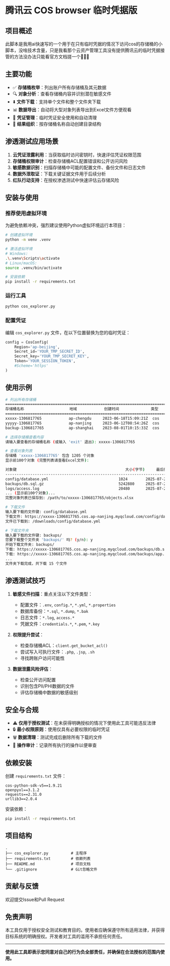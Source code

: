 # 腾讯云 COS browser 临时凭据版

## 项目概述

此脚本是我用ai快速写的一个用于在只有临时凭据的情况下访问cos的存储桶的小脚本，没啥技术含量，只是我看那个云资产管理工具没有提供腾讯云的临时凭据接管的方法没办法只能看官方文档搓一个🤡🤡🤡

## 主要功能

- ✅ **存储桶枚举**：列出账户所有存储桶及其元数据
- 🔍 **对象分析**：查看存储桶内容并识别潜在敏感文件
- ⬇️ **文件下载**：支持单个文件和整个文件夹下载
- 📊 **数据导出**：自动将大型对象列表导出到Excel文件方便观看
- 🔐 **凭证管理**：临时凭证安全使用和自动清理
- 📁 **结果组织**：按存储桶名称自动创建目录结构

## 渗透测试应用场景

1. **云凭证泄露利用**：当获取临时访问密钥时，快速评估凭证权限范围
2. **存储桶权限审计**：检查存储桶ACL配置错误和公开访问风险
3. **敏感数据识别**：扫描存储桶中可能的配置文件、备份文件和日志文件
4. **数据外泄取证**：下载关键证据文件用于后续分析
5. **红队行动支持**：在授权渗透测试中快速评估云存储风险

## 安装与使用

### 推荐使用虚拟环境

为避免依赖冲突，强烈建议使用Python虚拟环境运行本项目：

```bash
# 创建虚拟环境
python -m venv .venv

# 激活虚拟环境
# Windows:
.\.venv\Scripts\activate
# Linux/macOS:
source .venv/bin/activate

# 安装依赖
pip install -r requirements.txt
```

### 运行工具

```bash
python cos_explorer.py
```

### 配置凭证

编辑 `cos_explorer.py` 文件，在以下位置替换为您的临时凭证：

```python
config = CosConfig(
    Region='ap-beijing',
    Secret_id='YOUR_TMP_SECRET_ID',
    Secret_key='YOUR_TMP_SECRET_KEY',
    Token='YOUR_SESSION_TOKEN',
    #Scheme='https'
)
```

## 使用示例

```bash
# 列出所有存储桶
==========================================================================================
存储桶名称                    地域            创建时间              类型
==========================================================================================
xxxxx-1306817765            ap-chengdu     2023-06-18T15:09:21Z  cos
yyyyy-1306817765            ap-nanjing     2023-06-12T08:54:26Z  cos
backup-1306817765           ap-shanghai    2023-08-01T10:15:33Z  cos

# 选择存储桶查看内容
请输入要查看的存储桶名称 (或输入 'exit' 退出): xxxxx-1306817765

# 查看对象列表
存储桶 'xxxxx-1306817765' 包含 1205 个对象
显示前100个对象 (完整列表请查看Excel文件):

对象键                                                大小(字节)     最后修改时间
----------------------------------------------------------------------------------
config/database.yml                               1024        2025-07-25T08:12:45.000Z
backups/db.sql.gz                                 5242880     2025-07-24T22:15:30.000Z
logs/access.log                                   20480       2025-07-26T10:30:15.000Z
... (显示前100个对象)...
完整对象列表已保存到: /path/to/xxxxx-1306817765/objects.xlsx

# 下载文件
输入要下载的文件键: config/database.yml
下载文件: https://xxxxx-1306817765.cos.ap-nanjing.myqcloud.com/config/database.yml
文件已下载到: /downloads/config/database.yml

# 下载文件夹
输入要下载的文件键: backups/
您要下载整个文件夹 'backups/' 吗? (y/n): y
开始下载文件夹: backups/
下载: https://xxxxx-1306817765.cos.ap-nanjing.myqcloud.com/backups/db.sql.gz
下载: https://xxxxx-1306817765.cos.ap-nanjing.myqcloud.com/backups/app.tar
...
文件夹下载完成，共下载 15 个文件
```

## 渗透测试技巧

1. **敏感文件扫描**：重点关注以下文件类型：
   - 配置文件：`.env`, `config.*`, `*.yml`, `*.properties`
   - 数据库备份：`*.sql`, `*.dump`, `*.bak`
   - 日志文件：`*.log`, `access.*`
   - 凭据文件：`credentials.*`, `*.pem`, `*.key`

2. **权限提升尝试**：
   - 检查存储桶ACL：`client.get_bucket_acl()`
   - 尝试写入可执行文件：`.php`, `.jsp`, `.sh`
   - 寻找跨账户访问可能性

3. **数据泄露风险评估**：
   - 检查公开访问配置
   - 识别包含PII/PHI数据的文件
   - 评估存储桶中数据的敏感级别

## 安全与合规

- ⚠️ **仅用于授权测试**：在未获得明确授权的情况下使用此工具可能违反法律
- 🔒 **最小权限原则**：使用仅具有必要权限的临时凭证
- 🗑️ **数据清理**：测试完成后删除所有下载的文件
- 📝 **操作审计**：记录所有执行的操作以便审查

## 依赖安装

创建 `requirements.txt` 文件：

```
cos-python-sdk-v5==1.9.21
openpyxl==3.1.2
requests==2.31.0
urllib3==2.0.4
```

安装依赖：

```bash
pip install -r requirements.txt
```

## 项目结构

```
.
├── cos_explorer.py          # 主程序
├── requirements.txt         # 依赖列表
├── README.md                # 项目文档
└── .gitignore               # Git忽略文件
```

## 贡献与反馈

欢迎提交Issue和Pull Request

## 免责声明

本工具仅用于授权安全测试和教育目的。使用者应确保遵守所有适用法律，并获得目标系统的明确授权。开发者对工具的滥用不承担任何责任。

---

**使用此工具即表示您同意对自己的行为负全部责任，并确保在合法授权的范围内使用。**
